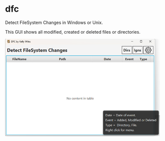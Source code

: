 # dfc
Detect FileSystem Changes in Windows or Unix.

This GUI shows all modified, created or deleted files or directories.

![alt text](/src/images/Dfc.png?raw=true)
